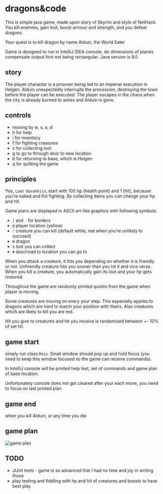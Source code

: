 # dragons&code
This is simple java game, made upon story of Skyrim and style of NetHack. 
You kill enemies, gain loot, boost armour and strength, and you defeat dragons.

Your quest is to kill dragon by name Alduin, the World Eater

Game is designed to run in IntelliJ IDEA console, do dimensions of planes compensate output font not being rectangular.
Java version is 9.0

## story
The player character is a prisoner being led to an Imperial execution in Helgen. 
Alduin unexpectedly interrupts the procession, destroying the town before the player can be executed. 
The player escapes in the chaos when the city is already burned to ashes and Alduin is gone.

## controls
* moving by w, s, a, d
* h for help
* i for inventory
* f for fighting creatures
* c for collecting loot
* g to go to through door to new location
* b for returning to base, which is Helgen
* q for quitting the game

## principles
You, `Laat Dovahkiin`,  start with 100 hp (health point) and 1 (hit), because you're naked and fist fighting.
By collecting items you can change your hp and hit.

Game plans are displayed in ASCII art-like graphics with following symbols:
* `|` and `-` for borders
* `@` player location (yellow)
* `!` creature you can kill (default white, red when you're unlikely to succeed)
* `W` dragon
* `$` loot you can collect
* `#` door/road to location you can go to

When you attack a creature, it hits you depending on whether it is friendly or not. 
Unfriendly creature hits you sooner than you hit it and vice versa. 
When you kill a creature, you automatically gain its loot and your hp gets restored.

Throughout the game are randomly printed quotes from the game when player is moving.

Some creatures are moving on every your step. 
This especially applies to dragons which are hard to match your position with theirs.
Also creatures which are likely to kill you are red.

Hit you give to creatures and hit you receive is randomized between +- 10% of set hit.

## game start
simply run class `Main`. Small window should pop up and hold focus (you need to keep this window focused so the game can receive commands).

In IntelliJ console will be printed help text, set of commands and game plan of base location.

Unfortunately console does not get cleared after your each move, you need to focus on last printed plan

## game end
when you kill Alduin, or any time you die

## game plan

![game plan](https://lh3.googleusercontent.com/040LDKgV1MaAs22ezI28rNO4SOKv9IBNQ_xGz4rN1Y45EmIAqQOCG9h4tRmp6gxwNTl5cxce6_Urgq8yI7IJkqj_Mgx17t1TeVZXSWj3D_OmEE6e74_ylo6jvcOZMnZmV4U6lhOpFMk=w1246-h934-no "game plan")

## TODO
* JUnit tests - game is so advanced that I had no time and joy in writing those
* play testing and fiddling with hp and hit of creatures and boosts to have best play